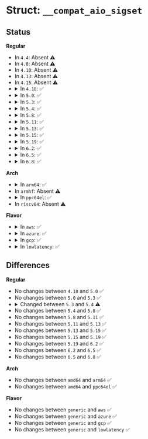 # Struct: <code>__compat_aio_sigset</code>

## Status
<b>Regular</b>
<ul>
<li>
In <code>4.4</code>: Absent ⚠️
</li>
<li>
In <code>4.8</code>: Absent ⚠️
</li>
<li>
In <code>4.10</code>: Absent ⚠️
</li>
<li>
In <code>4.13</code>: Absent ⚠️
</li>
<li>
In <code>4.15</code>: Absent ⚠️
</li>
<li>
<details>
<summary>In <code>4.18</code>: ✅</summary>

```c
struct __compat_aio_sigset {
    compat_sigset_t *sigmask;
    compat_size_t sigsetsize;
};
```
</details>
</li>
<li>
<details>
<summary>In <code>5.0</code>: ✅</summary>

```c
struct __compat_aio_sigset {
    compat_sigset_t *sigmask;
    compat_size_t sigsetsize;
};
```
</details>
</li>
<li>
<details>
<summary>In <code>5.3</code>: ✅</summary>

```c
struct __compat_aio_sigset {
    compat_sigset_t *sigmask;
    compat_size_t sigsetsize;
};
```
</details>
</li>
<li>
<details>
<summary>In <code>5.4</code>: ✅</summary>

```c
struct __compat_aio_sigset {
    compat_uptr_t sigmask;
    compat_size_t sigsetsize;
};
```
</details>
</li>
<li>
<details>
<summary>In <code>5.8</code>: ✅</summary>

```c
struct __compat_aio_sigset {
    compat_uptr_t sigmask;
    compat_size_t sigsetsize;
};
```
</details>
</li>
<li>
<details>
<summary>In <code>5.11</code>: ✅</summary>

```c
struct __compat_aio_sigset {
    compat_uptr_t sigmask;
    compat_size_t sigsetsize;
};
```
</details>
</li>
<li>
<details>
<summary>In <code>5.13</code>: ✅</summary>

```c
struct __compat_aio_sigset {
    compat_uptr_t sigmask;
    compat_size_t sigsetsize;
};
```
</details>
</li>
<li>
<details>
<summary>In <code>5.15</code>: ✅</summary>

```c
struct __compat_aio_sigset {
    compat_uptr_t sigmask;
    compat_size_t sigsetsize;
};
```
</details>
</li>
<li>
<details>
<summary>In <code>5.19</code>: ✅</summary>

```c
struct __compat_aio_sigset {
    compat_uptr_t sigmask;
    compat_size_t sigsetsize;
};
```
</details>
</li>
<li>
<details>
<summary>In <code>6.2</code>: ✅</summary>

```c
struct __compat_aio_sigset {
    compat_uptr_t sigmask;
    compat_size_t sigsetsize;
};
```
</details>
</li>
<li>
<details>
<summary>In <code>6.5</code>: ✅</summary>

```c
struct __compat_aio_sigset {
    compat_uptr_t sigmask;
    compat_size_t sigsetsize;
};
```
</details>
</li>
<li>
<details>
<summary>In <code>6.8</code>: ✅</summary>

```c
struct __compat_aio_sigset {
    compat_uptr_t sigmask;
    compat_size_t sigsetsize;
};
```
</details>
</li>
</ul>
<b>Arch</b>
<ul>
<li>
<details>
<summary>In <code>arm64</code>: ✅</summary>

```c
struct __compat_aio_sigset {
    compat_uptr_t sigmask;
    compat_size_t sigsetsize;
};
```
</details>
</li>
<li>
In <code>armhf</code>: Absent ⚠️
</li>
<li>
<details>
<summary>In <code>ppc64el</code>: ✅</summary>

```c
struct __compat_aio_sigset {
    compat_uptr_t sigmask;
    compat_size_t sigsetsize;
};
```
</details>
</li>
<li>
In <code>riscv64</code>: Absent ⚠️
</li>
</ul>
<b>Flavor</b>
<ul>
<li>
<details>
<summary>In <code>aws</code>: ✅</summary>

```c
struct __compat_aio_sigset {
    compat_uptr_t sigmask;
    compat_size_t sigsetsize;
};
```
</details>
</li>
<li>
<details>
<summary>In <code>azure</code>: ✅</summary>

```c
struct __compat_aio_sigset {
    compat_uptr_t sigmask;
    compat_size_t sigsetsize;
};
```
</details>
</li>
<li>
<details>
<summary>In <code>gcp</code>: ✅</summary>

```c
struct __compat_aio_sigset {
    compat_uptr_t sigmask;
    compat_size_t sigsetsize;
};
```
</details>
</li>
<li>
<details>
<summary>In <code>lowlatency</code>: ✅</summary>

```c
struct __compat_aio_sigset {
    compat_uptr_t sigmask;
    compat_size_t sigsetsize;
};
```
</details>
</li>
</ul>

## Differences
<b>Regular</b>
<ul>
<li>
No changes between <code>4.18</code> and <code>5.0</code> ✅
</li>
<li>
No changes between <code>5.0</code> and <code>5.3</code> ✅
</li>
<li>
<details>
<summary>Changed between <code>5.3</code> and <code>5.4</code> ⚠️</summary>
<ul>
<li>
<b>Field type changed. </b>
<code>compat_sigset_t *sigmask</code> ➡️ <code>compat_uptr_t sigmask</code>
</li>
</ul>
</details>
</li>
<li>
No changes between <code>5.4</code> and <code>5.8</code> ✅
</li>
<li>
No changes between <code>5.8</code> and <code>5.11</code> ✅
</li>
<li>
No changes between <code>5.11</code> and <code>5.13</code> ✅
</li>
<li>
No changes between <code>5.13</code> and <code>5.15</code> ✅
</li>
<li>
No changes between <code>5.15</code> and <code>5.19</code> ✅
</li>
<li>
No changes between <code>5.19</code> and <code>6.2</code> ✅
</li>
<li>
No changes between <code>6.2</code> and <code>6.5</code> ✅
</li>
<li>
No changes between <code>6.5</code> and <code>6.8</code> ✅
</li>
</ul>
<b>Arch</b>
<ul>
<li>
No changes between <code>amd64</code> and <code>arm64</code> ✅
</li>
<li>
No changes between <code>amd64</code> and <code>ppc64el</code> ✅
</li>
</ul>
<b>Flavor</b>
<ul>
<li>
No changes between <code>generic</code> and <code>aws</code> ✅
</li>
<li>
No changes between <code>generic</code> and <code>azure</code> ✅
</li>
<li>
No changes between <code>generic</code> and <code>gcp</code> ✅
</li>
<li>
No changes between <code>generic</code> and <code>lowlatency</code> ✅
</li>
</ul>
